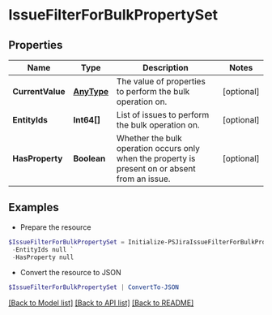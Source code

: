 # IssueFilterForBulkPropertySet
## Properties

Name | Type | Description | Notes
------------ | ------------- | ------------- | -------------
**CurrentValue** | [**AnyType**](.md) | The value of properties to perform the bulk operation on. | [optional] 
**EntityIds** | **Int64[]** | List of issues to perform the bulk operation on. | [optional] 
**HasProperty** | **Boolean** | Whether the bulk operation occurs only when the property is present on or absent from an issue. | [optional] 

## Examples

- Prepare the resource
```powershell
$IssueFilterForBulkPropertySet = Initialize-PSJiraIssueFilterForBulkPropertySet  -CurrentValue null `
 -EntityIds null `
 -HasProperty null
```

- Convert the resource to JSON
```powershell
$IssueFilterForBulkPropertySet | ConvertTo-JSON
```

[[Back to Model list]](../README.md#documentation-for-models) [[Back to API list]](../README.md#documentation-for-api-endpoints) [[Back to README]](../README.md)

